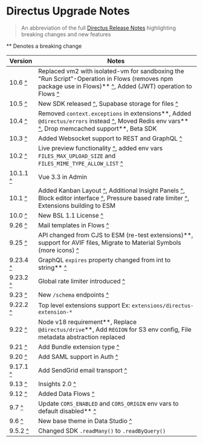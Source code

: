 # Directus Upgrade Notes

> An abbreviation of the full [Directus Release Notes](https://github.com/directus/directus/releases) highlighting breaking changes and new features

\*\* Denotes a breaking change

| Version | Notes |
| ------- | ----- |
| 10.6 [^](https://github.com/directus/directus/releases/tag/v10.6.0) | Replaced vm2 with isolated-vm for sandboxing the "Run Script"-Operation in Flows (removes npm package use in Flows)\*\* [^](https://github.com/directus/directus/pull/19332), Added (JWT) operation to Flows [^](https://docs.directus.io/app/flows/operations.html#json-web-token-jwt) |
| 10.5 [^](https://github.com/directus/directus/releases/tag/v10.5.0) | New SDK released [^](https://docs.directus.io/packages/@directus/sdk/), Supabase storage for files [^](https://docs.directus.io/self-hosted/config-options.html#supabase-supabase) |
| 10.4 [^](https://github.com/directus/directus/releases/tag/v10.4.0) | Removed `context.exceptions` in extensions\*\*, Added `@directus/errors` instead [^](https://docs.directus.io/packages/@directus/errors/), Moved Redis env vars\*\* [^](https://github.com/directus/directus/releases/tag/v10.4.0), Drop memcached support\*\*, Beta SDK |
| 10.3 [^](https://github.com/directus/directus/releases/tag/v10.3.0) | Added Websocket support to REST and GraphQL [^](https://docs.directus.io/guides/real-time/getting-started/) |
| 10.2 [^](https://github.com/directus/directus/releases/tag/v10.2.0) | Live preview functionality [^](https://docs.directus.io/guides/headless-cms/live-preview/), added env vars `FILES_MAX_UPLOAD_SIZE` and `FILES_MIME_TYPE_ALLOW_LIST` [^](https://docs.directus.io/self-hosted/config-options.html#upload-limits) |
| 10.1.1 [^](https://github.com/directus/directus/releases/tag/v10.1.1) | Vue 3.3 in Admin |
| 10.1 [^](https://github.com/directus/directus/releases/tag/v10.1.0) | Added Kanban Layout [^](https://docs.directus.io/user-guide/content-module/layouts.html#kanban-layout), Additional Insight Panels [^](https://docs.directus.io/user-guide/insights/panels.html), Block editor interface [^](https://docs.directus.io/app/data-model/fields/text-numbers.html#block-editor), Pressure based rate limiter [^](https://docs.directus.io/self-hosted/config-options.html#pressure-based-rate-limiter), Extensions building to ESM |
| 10.0 [^](https://github.com/directus/directus/releases/tag/v10.0.0) | New BSL 1.1 License [^](https://directus.io/bsl-faq/) |
| 9.26 [^](https://github.com/directus/directus/releases/tag/v9.26.0) | Mail templates in Flows [^](https://docs.directus.io/extensions/email-templates.html) |
| 9.25 [^](https://github.com/directus/directus/releases/tag/v9.25.0) | API changed from CJS to ESM (re-test extensions)\*\*, support for AVIF files, Migrate to Material Symbols (more icons) [^](https://docs.directus.io/user-guide/overview/glossary.html#material-icons) |
| 9.23.4 [^](https://github.com/directus/directus/releases/tag/v9.23.4) | GraphQL `expires` property changed from int to string\*\* [^](https://github.com/directus/directus/releases/tag/v9.23.4) |
| 9.23.2 [^](https://github.com/directus/directus/releases/tag/v9.23.2) | Global rate limiter introduced [^](https://docs.directus.io/self-hosted/config-options.html#rate-limiting) |
| 9.23 [^](https://github.com/directus/directus/releases/tag/v9.23.0) | New `/schema` endpoints [^](https://docs.directus.io/reference/system/schema.html) |
| 9.22.2 [^](https://github.com/directus/directus/releases/tag/v9.22.2) | Top level extensions support Ex: `extensions/directus-extension-*` |
| 9.22 [^](https://github.com/directus/directus/releases/tag/v9.22.0) | Node v18 requirement\*\*, Replace `@directus/drive`\*\*, Add `REGION` for S3 env config, File metadata abstraction replaced |
| 9.21 [^](https://github.com/directus/directus/releases/tag/v9.21.0) | Add Bundle extension type [^](https://docs.directus.io/extensions/bundles.html) |
| 9.20 [^](https://github.com/directus/directus/releases/tag/v9.20.0) | Add SAML support in Auth [^](https://docs.directus.io/self-hosted/sso-examples.html#saml-examples) |
| 9.17.1 [^](https://github.com/directus/directus/releases/tag/v9.17.1) | Add SendGrid email transport [^](https://docs.directus.io/self-hosted/config-options.html#sendgrid-sendgrid) |
| 9.13 [^](https://github.com/directus/directus/releases/tag/v9.13.0) | Insights 2.0 [^](https://docs.directus.io/user-guide/insights/dashboards.html) |
| 9.12 [^](https://github.com/directus/directus/releases/tag/v9.12.0) | Added Data Flows [^](https://docs.directus.io/app/flows.html) |
| 9.7 [^](https://github.com/directus/directus/releases/tag/v9.7.0) | Update `CORS_ENABLED` and `CORS_ORIGIN` env vars to default disabled\*\* [^](https://docs.directus.io/self-hosted/config-options.html#cors) |
| 9.6 [^](https://github.com/directus/directus/releases/tag/v9.6.0) | New base theme in Data Studio [^](https://docs.directus.io/extensions/themes.html) |
| 9.5.2 [^](https://github.com/directus/directus/releases/tag/v9.5.2) | Changed SDK `.readMany()` to `.readByQuery()` |
